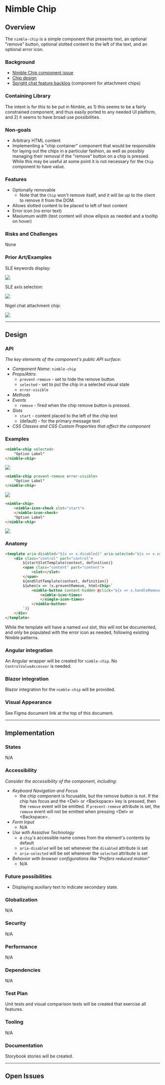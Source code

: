 # Nimble Chip

## Overview

The `nimble-chip` is a simple component that presents text, an optional "remove" button, optional slotted content to the left of the text, and an optional error icon.

### Background

- [Nimble Chip component issue](https://github.com/ni/nimble/issues/413)
- [Chip design](https://www.figma.com/design/PO9mFOu5BCl8aJvFchEeuN/Nimble_Components?node-id=9269-229459&m=dev)
- [Spright chat feature backlog](https://github.com/ni/nimble/issues/2610) (component for attachment chips)


### Containing Library

The intent is for this to be put in Nimble, as 1) this seems to be a fairly constrained component, and thus easily ported to any needed UI platform, and 2) it seems to have broad use possibilities.

### Non-goals

- Arbitrary HTML content
- Implementing a "chip container" component that would be responsible for laying out the chips in a particular fashion, as well as possibly managing their removal if the "remove" button on a chip is pressed. While this may be useful at some point it is not necessary for the `Chip` component to have value.

### Features

- Optionally removable
    - Note that the `Chip` won't remove itself, and it will be up to the client to remove it from the DOM.
- Allows slotted content to be placed to left of text content
- Error icon (no error text)
- Maxiumum width (text content will show ellipsis as needed and a tooltip on hover)

### Risks and Challenges

None

### Prior Art/Examples

SLE keywords display:

![](./spec-images/SLE-keywords.PNG)

SLE axis selection:

![](./spec-images/SLE-axis-selection.PNG)

Nigel chat attachment chip:

![](./spec-images/Nigel-attachment-chip.PNG)

---

## Design

### API

_The key elements of the component's public API surface:_

- _Component Name_: `nimble-chip`
- _Props/Attrs_:
    - `prevent-remove` - set to hide the remove button
    - `selected` - set to put the chip in a selected visual state
    - `error-visible`
- _Methods_
- _Events_
    - `remove` - fired when the chip remove button is pressed.
- _Slots_
    - `start` - content placed to the left of the chip text
    - (default) - for the primary message text
- _CSS Classes and CSS Custom Properties that affect the component_

### Examples

```html
<nimble-chip selected>
    "Option Label"
</nimble-chip>
```
![](./spec-images/Chip-selected.PNG)

```html
<nimble-chip prevent-remove error-visible>
    "Option Label"
</nimble-chip>
```
![](./spec-images/Chip-prevent-remove-error-visible.PNG)

```html
<nimble-chip>
    <nimble-icon-check slot="start">
    </nimble-icon-check>
    "Option Label"
</nimble-chip>
```
![](./spec-images/Chip-checked.PNG)

### Anatomy

```html
<template aria-disabled="${x => x.disabled}" aria-selected="${x => x.selected}">
    <div class="control" part="control">
        ${startSlotTemplate(context, definition)}
        <span class="content" part="content">
            <slot></slot>
        </span>
        ${endSlotTemplate(context, definition)}
        ${when(x => !x.preventRemove, html<Chip>`
            <nimble-button content-hidden @click="${x => x.handleRemoveClick()}">
                <nimble-icon-times>
                </nimgle-icon-times>
            </nimble-button>
        `)}
    </div>
</template>
```
While the template will have a named `end` slot, this will not be documented, and only be populated with the error icon as needed, following existing Nimble patterns.

### Angular integration

An Angular wrapper will be created for `nimble-chip`. No `ControlValueAccessor` is needed.

### Blazor integration

Blazor integration for the `nimble-chip` will be provided.

### Visual Appearance

See Figma document link at the top of this document.

---

## Implementation

### States

N/A

### Accessibility

_Consider the accessibility of the component, including:_

- _Keyboard Navigation and Focus_
    - the chip component is focusable, but the remove button is not. If the chip has focus and the \<Del\> or \<Backspace\> key is pressed, then the `remove` event will be emitted. If `prevent-remove` attribute is set, the `remove` event will not be emitted when pressing \<Del\> or \<Backspace\>.
- _Form Input_
    - N/A
- _Use with Assistive Technology_
    - a `chip`'s accessible name comes from the element's contents by default
    - `aria-disabled` will be set whenever the `disabled` attribute is set
    - `aria-selected` will be set whenever the `selected` attribute is set
- _Behavior with browser configurations like "Prefers reduced motion"_
    - N/A

### Future possibilities

- Displaying auxiliary text to indicate secondary state.

### Globalization

N/A

### Security

N/A

### Performance

N/A

### Dependencies

N/A

### Test Plan

Unit tests and visual comparison tests will be created that exercise all features.

### Tooling

N/A

### Documentation

Storybook stories will be created.

---

## Open Issues
